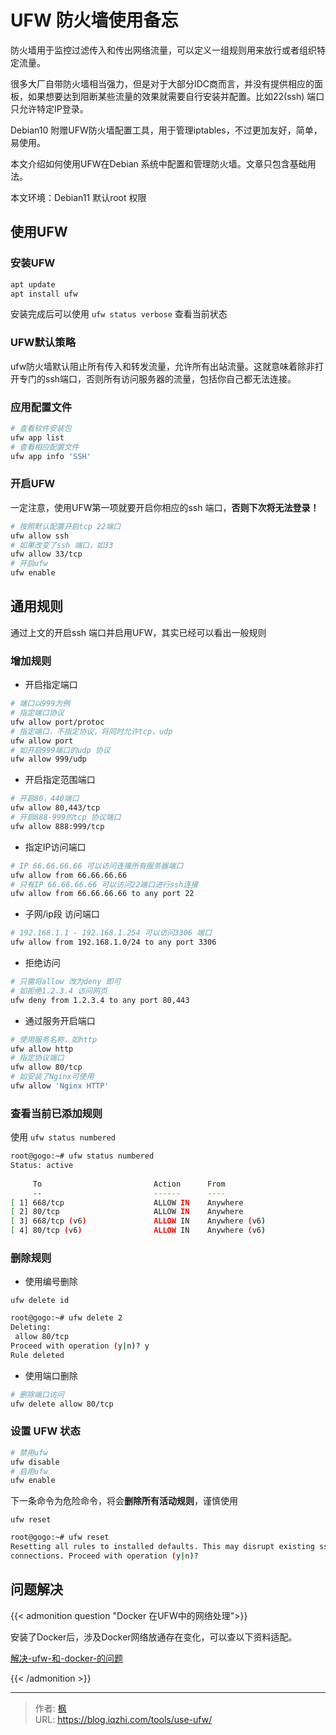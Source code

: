 # UFW 防火墙使用备忘


防火墙用于监控过滤传入和传出网络流量，可以定义一组规则用来放行或者组织特定流量。

很多大厂自带防火墙相当强力，但是对于大部分IDC商而言，并没有提供相应的面板，如果想要达到阻断某些流量的效果就需要自行安装并配置。比如22(ssh) 端口只允许特定IP登录。

Debian10 附赠UFW防火墙配置工具，用于管理iptables，不过更加友好，简单，易使用。

本文介绍如何使用UFW在Debian 系统中配置和管理防火墙。文章只包含基础用法。

本文环境：Debian11 默认root 权限

<!--more-->

## 使用UFW

### 安装UFW

```bash
apt update
apt install ufw
```

安装完成后可以使用 `ufw status verbose` 查看当前状态

### UFW默认策略

ufw防火墙默认阻止所有传入和转发流量，允许所有出站流量。这就意味着除非打开专门的ssh端口，否则所有访问服务器的流量，包括你自己都无法连接。

### 应用配置文件

```bash
# 查看软件安装包
ufw app list
# 查看相应配置文件
ufw app info 'SSH'
```

### 开启UFW

一定注意，使用UFW第一项就要开启你相应的ssh 端口，**否则下次将无法登录！**

```bash
# 按照默认配置开启tcp 22端口
ufw allow ssh
# 如果改变了ssh 端口，如33
ufw allow 33/tcp
# 开启ufw
ufw enable
```

## 通用规则

通过上文的开启ssh 端口并启用UFW，其实已经可以看出一般规则

### 增加规则

- 开启指定端口

```bash
# 端口以999为例
# 指定端口协议
ufw allow port/protoc
# 指定端口，不指定协议，将同时允许tcp，udp
ufw allow port
# 如开启999端口的udp 协议
ufw allow 999/udp
```

- 开启指定范围端口

```bash
# 开启80，440端口
ufw allow 80,443/tcp
# 开启888-999的tcp 协议端口
ufw allow 888:999/tcp
```

- 指定IP访问端口

```bash
# IP 66.66.66.66 可以访问连接所有服务器端口
ufw allow from 66.66.66.66
# 只有IP 66.66.66.66 可以访问22端口进行ssh连接
ufw allow from 66.66.66.66 to any port 22
```

- 子网/ip段 访问端口

```bash
# 192.168.1.1 - 192.168.1.254 可以访问3306 端口
ufw allow from 192.168.1.0/24 to any port 3306
```

- 拒绝访问

```bash
# 只需将allow 改为deny 即可
# 如拒绝1.2.3.4 访问网页
ufw deny from 1.2.3.4 to any port 80,443
```

- 通过服务开启端口

```bash
# 使用服务名称，如http
ufw allow http
# 指定协议端口
ufw allow 80/tcp
# 如安装了Nginx可使用
ufw allow 'Nginx HTTP'
```

### 查看当前已添加规则

使用 `ufw status numbered`

```bash
root@gogo:~# ufw status numbered
Status: active
 
     To                         Action      From
     --                         ------      ----
[ 1] 668/tcp                    ALLOW IN    Anywhere                  
[ 2] 80/tcp                     ALLOW IN    Anywhere                  
[ 3] 668/tcp (v6)               ALLOW IN    Anywhere (v6)             
[ 4] 80/tcp (v6)                ALLOW IN    Anywhere (v6)   
```

### 删除规则

- 使用编号删除

`ufw delete id`

```bash
root@gogo:~# ufw delete 2
Deleting:
 allow 80/tcp
Proceed with operation (y|n)? y
Rule deleted
```

- 使用端口删除

```bash
# 删除端口访问
ufw delete allow 80/tcp
```

### 设置 UFW 状态

```bash
# 禁用ufw
ufw disable
# 启用ufw
ufw enable
```
下一条命令为危险命令，将会**删除所有活动规则**，谨慎使用

`ufw reset`

```bash
root@gogo:~# ufw reset
Resetting all rules to installed defaults. This may disrupt existing ssh
connections. Proceed with operation (y|n)? 
```

## 问题解决

{{< admonition question "Docker 在UFW中的网络处理">}}

安装了Docker后，涉及Docker网络放通存在变化，可以查以下资料适配。

[解决-ufw-和-docker-的问题](https://github.com/chaifeng/ufw-docker#%E8%A7%A3%E5%86%B3-ufw-%E5%92%8C-docker-%E7%9A%84%E9%97%AE%E9%A2%98)

{{< /admonition >}}


---

> 作者: [枫](https://github.com/qiuzhi)  
> URL: https://blog.iqzhi.com/tools/use-ufw/  

